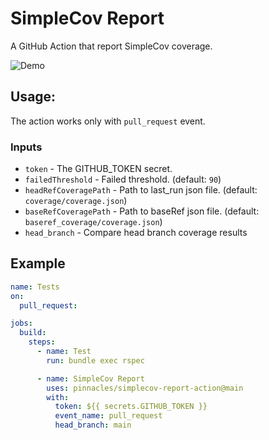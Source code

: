 # SimpleCov Report

A GitHub Action that report SimpleCov coverage.

![Demo](https://gyazo.com/aba83d5a6454f560e9e91d3b15f8d1d9.png)

## Usage:

The action works only with `pull_request` event.

### Inputs

- `token` - The GITHUB_TOKEN secret.
- `failedThreshold` - Failed threshold. (default: `90`)
- `headRefCoveragePath` - Path to last_run json file. (default: `coverage/coverage.json`)
- `baseRefCoveragePath` - Path to baseRef json file. (default: `baseref_coverage/coverage.json`)
- `head_branch` - Compare head branch coverage results

## Example

```yaml
name: Tests
on:
  pull_request:

jobs:
  build:
    steps:
      - name: Test
        run: bundle exec rspec

      - name: SimpleCov Report
        uses: pinnacles/simplecov-report-action@main
        with:
          token: ${{ secrets.GITHUB_TOKEN }}
          event_name: pull_request
          head_branch: main
```

